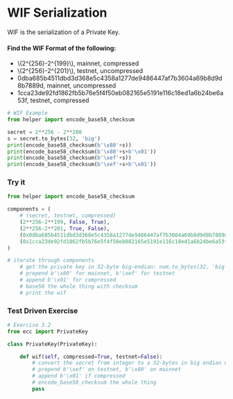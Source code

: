 
# WIF Serialization

WIF is the serialization of a Private Key.

#### Find the WIF Format of the following:

* \\(2^{256}-2^{199}\\), mainnet, compressed
* \\(2^{256}-2^{201}\\), testnet, uncompressed
* 0dba685b4511dbd3d368e5c4358a1277de9486447af7b3604a69b8d9d8b7889d, mainnet, uncompressed
* 1cca23de92fd1862fb5b76e5f4f50eb082165e5191e116c18ed1a6b24be6a53f, testnet, compressed


```python
# WIF Example
from helper import encode_base58_checksum

secret = 2**256 - 2**200
s = secret.to_bytes(32, 'big')
print(encode_base58_checksum(b'\x80'+s))
print(encode_base58_checksum(b'\x80'+s+b'\x01'))
print(encode_base58_checksum(b'\xef'+s))
print(encode_base58_checksum(b'\xef'+s+b'\x01'))
```

### Try it


```python
from helper import encode_base58_checksum

components = (
    # (secret, testnet, compressed)
    (2**256-2**199, False, True),
    (2**256-2**201, True, False),
    (0x0dba685b4511dbd3d368e5c4358a1277de9486447af7b3604a69b8d9d8b7889d, False, False),
    (0x1cca23de92fd1862fb5b76e5f4f50eb082165e5191e116c18ed1a6b24be6a53f, True, True),
)

# iterate through components
    # get the private key in 32-byte big-endian: num.to_bytes(32, 'big')
    # prepend b'\x80' for mainnet, b'\xef' for testnet
    # append b'\x01' for compressed
    # base58 the whole thing with checksum
    # print the wif
```

### Test Driven Exercise


```python
# Exercise 3.2
from ecc import PrivateKey

class PrivateKey(PrivateKey):

    def wif(self, compressed=True, testnet=False):
        # convert the secret from integer to a 32-bytes in big endian using num.to_bytes(32, 'big')
        # prepend b'\xef' on testnet, b'\x80' on mainnet
        # append b'\x01' if compressed
        # encode_base58_checksum the whole thing
        pass
```
